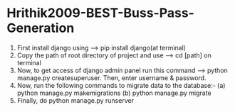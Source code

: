 # Hrithik2009-BEST-Buss-Pass-Generation


1. First install django using --> pip install django(at terminal)
2. Copy the path of root directory of project and use --> cd [path] on terminal
3. Now, to get access of django admin panel run this command --> python manage.py createsuperuser. Then, enter username & password.
4. Now, run the following commands to migrate data to the database:- (a) python manage.py makemigrations (b) python manage.py migrate
5. Finally, do python manage.py runserver
